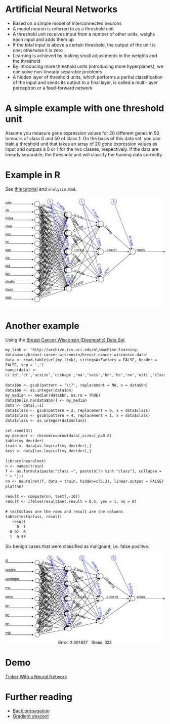 Artificial Neural Networks
==========================

* Based on a simple model of interconnected neurons
* A model neuron is referred to as a threshold unit
* A threshold unit receives input from a number of other units, weighs each input and adds them up
* If the total input is above a certain threshold, the output of the unit is one; otherwise it is zero
* Learning is achieved by making small adjustments in the weights and the threshold
* By introducing more threshold units (introducing more hyperplanes), we can solve non-linearly separable problems
* A hidden layer of threshold units, which performs a partial classification of the input and sends its output to a final layer, is called a multi-layer perceptron or a feed-forward network

# A simple example with one threshold unit

Assume you measure gene expression values for 20 different genes in 50 tumours of class 0 and 50 of class 1. On the basis of this data set, you can train a threshold unit that takes an array of 20 gene expression values as input and outputs a 0 or 1 for the two classes, respectively. If the data are linearly separable, the threshold unit will classify the training data correctly.

# Example in R

See [this tutorial](http://datascienceplus.com/fitting-neural-network-in-r/) and `analysis.Rmd`.

![Neural network with 13 inputs, two hidden layers with five and three neurons, respectively](image/nn.png)

# Another example

Using the [Breast Cancer Wisconsin (Diagnostic) Data Set](http://archive.ics.uci.edu/ml/datasets/Breast+Cancer+Wisconsin+(Diagnostic)).

~~~~{.r}
my_link <- 'http://archive.ics.uci.edu/ml/machine-learning-databases/breast-cancer-wisconsin/breast-cancer-wisconsin.data'
data <- read.table(url(my_link), stringsAsFactors = FALSE, header = FALSE, sep = ',')
names(data) <- c('id','ct','ucsize','ucshape','ma','secs','bn','bc','nn','miti','class')

data$bn <- gsub(pattern = '\\?', replacement = NA, x = data$bn)
data$bn <- as.integer(data$bn)
my_median <- median(data$bn, na.rm = TRUE)
data$bn[is.na(data$bn)] <- my_median
data <- data[,-1]
data$class <- gsub(pattern = 2, replacement = 0, x = data$class)
data$class <- gsub(pattern = 4, replacement = 1, x = data$class)
data$class <- as.integer(data$class)

set.seed(31)
my_decider <- rbinom(n=nrow(data),size=1,p=0.8)
table(my_decider)
train <- data[as.logical(my_decider),]
test <- data[!as.logical(my_decider),]

library(neuralnet)
n <- names(train)
f <- as.formula(paste("class ~", paste(n[!n %in% "class"], collapse = " + ")))
nn <- neuralnet(f, data = train, hidden=c(5,3), linear.output = FALSE)
plot(nn)

result <- compute(nn, test[,-10])
result <- ifelse(result$net.result > 0.5, yes = 1, no = 0)

# test$class are the rows and result are the columns
table(test$class, result)
   result
     0  1
  0 92  6
  1  0 53
~~~~

Six benign cases that were classified as malignant, i.e. false positive.

![Neural network with 9 inputs, two hidden layers with five and three neurons, respectively](image/cancer_nn.png)

# Demo

[Tinker With a Neural Network](http://playground.tensorflow.org/)

# Further reading

* [Back propagation](https://en.wikipedia.org/wiki/Backpropagation)
* [Gradient descent](https://en.wikipedia.org/wiki/Gradient_descent)

